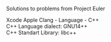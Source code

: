 Solutions to problems from Project Euler

Xcode Apple Clang - Language - C++ <br>
C++ Language dialect: GNU14++ <br>
C++ Standart Library: libc++ <br>
